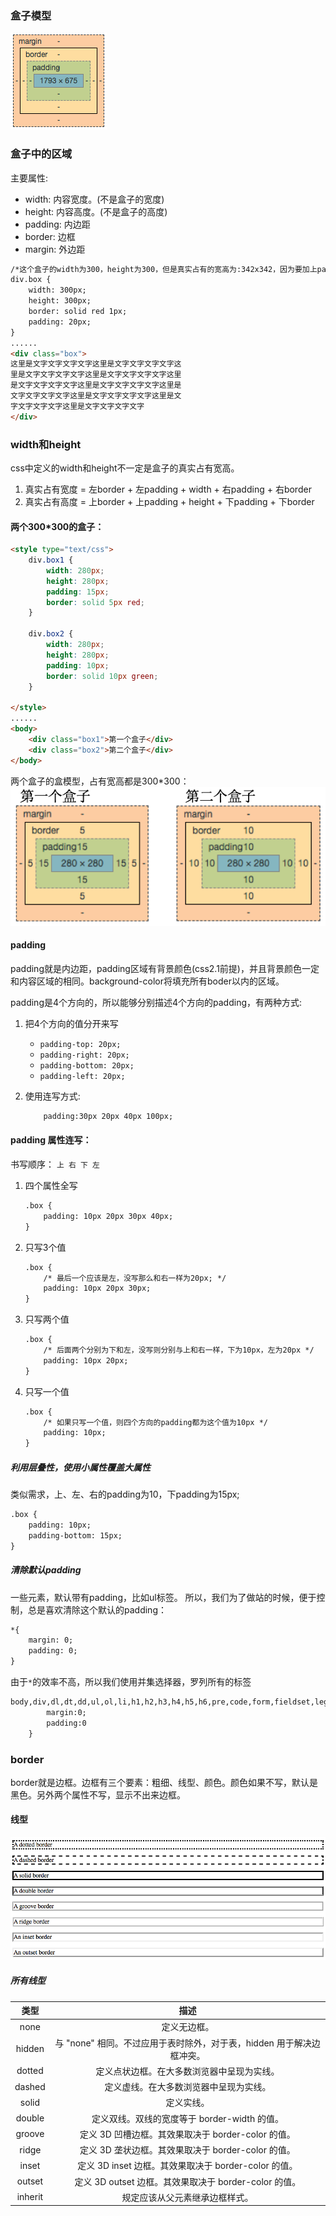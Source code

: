 ### 盒子模型
![](/assets/盒子模型.png)

### 盒子中的区域
主要属性:  

* width: 内容宽度。(不是盒子的宽度)
* height: 内容高度。(不是盒子的高度)
* padding: 内边距
* border: 边框
* margin: 外边距
  
  
```html
/*这个盒子的width为300，height为300，但是真实占有的宽高为:342x342，因为要加上padding、border */
div.box {
    width: 300px;
    height: 300px;
    border: solid red 1px;
    padding: 20px;
}
......
<div class="box">
这里是文字文字文字文字这里是文字文字文字文字这
里是文字文字文字文字这里是文字文字文字文字这里
是文字文字文字文字这里是文字文字文字文字这里是
文字文字文字文字这里是文字文字文字文字这里是文
字文字文字文字这里是文字文字文字文字
</div>
```

### width和height
css中定义的width和height不一定是盒子的真实占有宽高。

1. 真实占有宽度 = 左border + 左padding + width + 右padding + 右border
2. 真实占有高度 = 上border + 上padding + height + 下padding + 下border

#### 两个300*300的盒子：

```html
<style type="text/css">
    div.box1 {
        width: 280px;
        height: 280px;
        padding: 15px;
        border: solid 5px red;
    }

    div.box2 {
        width: 280px;
        height: 280px;
        padding: 10px;
        border: solid 10px green;
    }

</style>
......
<body>
    <div class="box1">第一个盒子</div>
    <div class="box2">第二个盒子</div>
</body>
```

两个盒子的盒模型，占有宽高都是300*300：  
![](/assets/两个300x300盒子.png)

#### padding
padding就是内边距，padding区域有背景颜色(css2.1前提)，并且背景颜色一定和内容区域的相同。background-color将填充所有boder以内的区域。
  
padding是4个方向的，所以能够分别描述4个方向的padding，有两种方式:  

1. 把4个方向的值分开来写
    * `padding-top: 20px;`
    * `padding-right: 20px;`
    * `padding-bottom: 20px;`
    * `padding-left: 20px;`
2. 使用连写方式:
    
    ```html
        padding:30px 20px 40px 100px;
    ```

#### padding 属性连写：
书写顺序： `上 右 下 左`

1. 四个属性全写

    ```html
    .box {
        padding: 10px 20px 30px 40px;
    }
    ```
    
2. 只写3个值

    ```html
    .box {
        /* 最后一个应该是左，没写那么和右一样为20px; */
        padding: 10px 20px 30px; 
    }
    ```

3. 只写两个值
    
    ```html
    .box {
        /* 后面两个分别为下和左，没写则分别与上和右一样，下为10px，左为20px */
        padding: 10px 20px;
    }
    ```
    
4. 只写一个值

    ```html
    .box {
        /* 如果只写一个值，则四个方向的padding都为这个值为10px */
        padding: 10px;
    }
    ```
    
##### 利用层叠性，使用小属性覆盖大属性
类似需求，上、左、右的padding为10，下padding为15px;  

```html
.box {
    padding: 10px;
    padding-bottom: 15px;
}
```

##### 清除默认padding
一些元素，默认带有padding，比如ul标签。
所以，我们为了做站的时候，便于控制，总是喜欢清除这个默认的padding：
  

```html
*{
    margin: 0;
    padding: 0;
}
```

由于`*`的效率不高，所以我们使用并集选择器，罗列所有的标签

```html
body,div,dl,dt,dd,ul,ol,li,h1,h2,h3,h4,h5,h6,pre,code,form,fieldset,legend,input,textarea,p,blockquote,th,td {
        margin:0;
        padding:0
    }
```

### border
border就是边框。边框有三个要素：粗细、线型、颜色。颜色如果不写，默认是黑色。另外两个属性不写，显示不出来边框。  

#### 线型
![](/assets/border线型.png)  

##### 所有线型  

| 类型 | 描述 |
| :---: | :---: |
| none	| 定义无边框。 |
| hidden	| 与 "none" 相同。不过应用于表时除外，对于表，hidden 用于解决边框冲突。 |
| dotted	| 定义点状边框。在大多数浏览器中呈现为实线。 |
| dashed	| 定义虚线。在大多数浏览器中呈现为实线。 |
| solid	| 定义实线。 |
| double	| 定义双线。双线的宽度等于 border-width 的值。 |
| groove	| 定义 3D 凹槽边框。其效果取决于 border-color 的值。 |
| ridge	| 定义 3D 垄状边框。其效果取决于 border-color 的值。 |
| inset	| 定义 3D inset 边框。其效果取决于 border-color 的值。 |
| outset	| 定义 3D outset 边框。其效果取决于 border-color 的值。 |
| inherit	| 规定应该从父元素继承边框样式。 |
